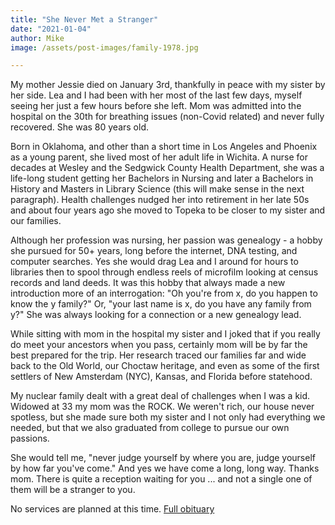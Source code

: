 ```yaml
---
title: "She Never Met a Stranger"
date: "2021-01-04"
author: Mike
image: /assets/post-images/family-1978.jpg

---
```

My mother Jessie died on January 3rd, thankfully in peace with my sister by her side. Lea and I had been with her most of the last few days, myself seeing her just a few hours before she left. Mom was admitted into the hospital on the 30th for breathing issues (non-Covid related) and never fully recovered.  She was 80 years old.

<!-- more -->

Born in Oklahoma, and other than a short time in Los Angeles and Phoenix as a young parent, she lived most of her adult life in Wichita. A nurse for decades at Wesley and the Sedgwick County Health Department, she was a life-long student getting her Bachelors in Nursing and later a Bachelors in History and Masters in Library Science (this will make sense in the next paragraph). Health challenges nudged her into retirement in her late 50s and about four years ago she moved to Topeka to be closer to my sister and our families. 

Although her profession was nursing, her passion was genealogy - a hobby she pursued for 50+ years, long before the internet, DNA testing, and computer searches. Yes she would drag Lea and I around for hours to libraries then to spool through endless reels of microfilm looking at census records and land deeds. It was this hobby that always made a new introduction more of an interrogation: "Oh you're from x, do you happen to know the y family?"  Or, "your last name is x, do you have any family from y?" She was always looking for a connection or a new genealogy lead.

While sitting with mom in the hospital my sister and I joked that if you really do meet your ancestors when you pass, certainly mom will be by far the best prepared for the trip. Her research traced our families far and wide back to the Old World, our Choctaw heritage, and even as some of the first settlers of New Amsterdam (NYC), Kansas, and Florida before statehood.

My nuclear family dealt with a great deal of challenges when I was a kid. Widowed at 33 my mom was the ROCK. We weren't rich, our house never spotless, but she made sure both my sister and I not only had everything we needed, but that we also graduated from college to pursue our own passions.

She would tell me, "never judge yourself by where you are, judge yourself by how far you've come." And yes we have come a long, long way. Thanks mom. There is quite a reception waiting for you ... and not a single one of them will be a stranger to you.

No services are planned at this time. [Full obituary](/jessie)
